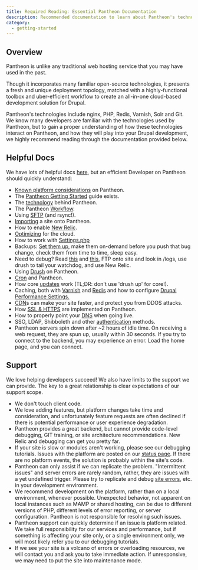 ```yaml
---
title: Required Reading: Essential Pantheon Documentation
description: Recommended documentation to learn about Pantheon's technologies.
category:
  - getting-started
---
```


## Overview

Pantheon is unlike any traditional web hosting service that you may have used in the past.

Though it incorporates many familiar open-source technologies, it presents a fresh and unique deployment topology, matched with a highly-functional toolbox and uber-efficient workflow to create an all-in-one cloud-based development solution for Drupal.  


Pantheon's technologies include nginx, PHP, Redis, Varnish, Solr and Git. We know many developers are familiar with the technologies used by Pantheon, but to gain a proper understanding of how these technologies interact on Pantheon, and how they will play into your Drupal development, we highly recommend reading through the documentation provided below.

## Helpful Docs

We have lots of helpful docs [here](http://helpdesk.getpantheon.com/), but an efficient Developer on Pantheon should quickly understand:

- [Known platform considerations](/docs/articles/drupal/known-limitations/) on Pantheon.
- The [Pantheon Getting Started](/docs/articles/getting-started) guide exists.
- The [technology](/docs/articles/architecture/all-about-application-containers/) behind Pantheon.
- The Pantheon [Workflow](/docs/articles/sites/code/using-the-pantheon-workflow/).
- Using [SFTP](/docs/articles/local/rsync-and-sftp#rsync-and-sftp) (and rsync!).
- [Importing](/docs/articles/drupal/importing-an-existing-drupal-site-to-pantheon/) a site onto Pantheon.
- How to enable [New Relic](/docs/articles/sites/newrelic/new-relic-performance-analysis).
- [Optimizing](/docs/articles/optimizing) for the cloud.
- How to work with [Settings.php](/docs/articles/drupal/configuring-settings-php#working-with-settings-php)
- Backups: [Set them up](/docs/articles/sites/backups/backup-creation#creating-a-backup), make them on-demand before you push that bug change, check them from time to time, sleep easy.
- Need to debug? Read [this](/docs/articles/errors/php-errors-and-exceptions/) and [this](/docs/articles/sites/errors-and-server-responses/), FTP onto site and look in /logs, use drush to tail your watchdog, and use New Relic.
- Using [Drush](/docs/articles/local/drush-command-line-utility#using-drush-on-pantheon) on Pantheon.
- [Cron](/docs/articles/sites/code/cron/) and Pantheon.
- How core [updates](/docs/articles/sites/code/applying-upstream-updates) work (TL;DR: don't use 'drush up' for core!).
- Caching, both with [Varnish](/docs/articles/architecture/edge/varnish) and [Redis](/docs/articles/sites/redis-as-a-caching-backend#understanding-redis-cache
) and how to configure [Drupal Performance Settings.](/docs/articles/drupal/drupal-s-performance-and-caching-settings)
- [CDN](/docs/articles/drupal/content-delivery-network-cdn-for-file-distribution/)s can make your site faster, and protect you from DDOS attacks.
- How [SSL & HTTPS](/docs/articles/sites/domains/adding-a-ssl-certificate-for-secure-https-communication#getting-an-ssl-cert) are implemented on Pantheon.
- How to properly point your [DNS](/docs/articles/going-live/) when going live.
- SSO, LDAP, Shibboleth and other [authentication](/docs/articles/sites/code/sso-and-identity-federation/) methods.
- Pantheon servers spin down after ~2 hours of idle time. On receiving a web request, they are spun up, usually within 30 seconds. If you try to connect to the backend, you may experience an error. Load the home page, and you can connect.

## Support

We love helping developers succeed! We also have limits to the support we can provide. The key to a great relationship is clear expectations of our support scope.  

- We don't touch client code.
- We love adding features, but platform changes take time and consideration, and unfortunately feature requests are often declined if there is potential performance or user experience degradation.
- Pantheon provides a great backend, but cannot provide code-level debugging, GIT training, or site architecture recommendations. New Relic and debugging can get you pretty far.
- If your site is slow or modules aren't working, please see our debugging tutorials. Issues with the platform are posted on our [status page](http://status.getpantheon.com). If there are no platform events, the solution is probably within the site's code.
- Pantheon can only assist if we can replicate the problem. "Intermittent issues" and server errors are rarely random, rather, they are issues with a yet undefined trigger. Please try to replicate and debug [site errors](/docs/articles/sites/errors-and-server-responses/), etc. in your development environment.
- We recommend development on the platform, rather than on a local environment, whenever possible. Unexpected behavior, not apparent on local instances such as MAMP or shared hosting, can be due to different versions of PHP, different levels of error reporting, or server configuration. Pantheon is not responsible for resolving such issues.
- Pantheon support can quickly determine if an issue is platform related. We take full responsibility for our services and performance, but if something is affecting your site only, or a single environment only, we will most likely refer you to our debugging tutorials.
- If we see your site is a volcano of errors or overloading resources, we will contact you and ask you to take immediate action. If unresponsive, we may need to put the site into maintenance mode.
